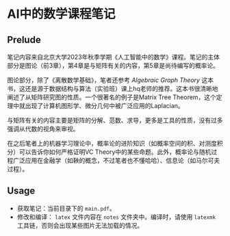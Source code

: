 # AI中的数学课程笔记

## Prelude

笔记内容来自北京大学2023年秋季学期《人工智能中的数学》课程。笔记的主体部分是图论（前3章），第4章是与矩阵有关的内容，第5章是尚待编写的概率论。

图论部分，除了《离散数学基础》，笔者还参考 *Algebraic Graph
Theory* 这本书，这还是源于数据结构与算法（实验班）课上hq老师的推荐。这本书很清晰地阐述了从矩阵研究图的性质。一个很著名的例子是Matrix Tree Theorem，这个定理中就出现了计算机图形学、微分几何中被广泛应用的Laplacian。

与矩阵有关的内容主要是矩阵的分解、范数、求导，更多是工具的性质，没有过多强调从代数的视角来审视。

在之后笔者上的机器学习理论中，概率论的进阶知识（如概率空间的积、对测度积分）可以告诉你如何严格证明VC Theory中的某些命题。此外，概率论与随机过程广泛应用在金融学（如鞅的概念，不过笔者也不懂哈哈）、信息论（如马尔可夫过程）。

## Usage 

- 获取笔记：当前目录下的 `main.pdf`。
- 修改和编译： `latex` 文件内容在 `notes` 文件夹中。编译时，请使用 `latexmk` 工具链，否则会出现某些图片无法加载的情况。